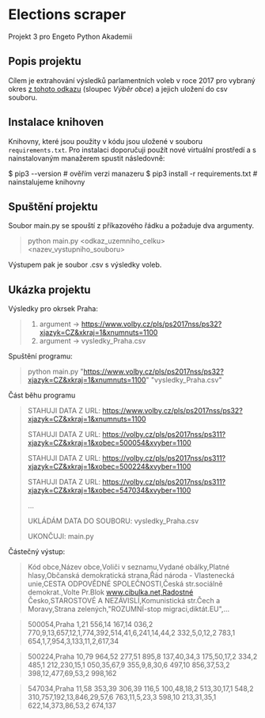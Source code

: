 # Elections scraper
Projekt 3 pro Engeto Python Akademii

## Popis projektu
Cílem je extrahování výsledků parlamentních voleb v roce 2017 pro vybraný okres [z tohoto odkazu](https://volby.cz/pls/ps2017nss/ps3?xjazyk=CZ) (sloupec *Výběr obce*) a jejich uložení do csv souboru.

## Instalace knihoven
Knihovny, které jsou použity v kódu jsou uložené v souboru `requirements.txt`. Pro instalaci doporučuji použít nové
virtuální prostředí a s nainstalovaným manažerem spustit následovně:

$ pip3 --version                    # ověřím verzi manazeru
$ pip3 install -r requirements.txt  # nainstalujeme knihovny


## Spuštění projektu
Soubor main.py se spouští z příkazového řádku a požaduje dva argumenty.

> python main.py <odkaz_uzemniho_celku> <nazev_vystupniho_souboru>

Výstupem pak je soubor .csv s výsledky voleb.

## Ukázka projektu
Výsledky pro okrsek Praha:
> 1. argument -> https://www.volby.cz/pls/ps2017nss/ps32?xjazyk=CZ&xkraj=1&xnumnuts=1100
> 2. argument -> vysledky_Praha.csv


Spuštění programu:
>  python main.py "https://www.volby.cz/pls/ps2017nss/ps32?xjazyk=CZ&xkraj=1&xnumnuts=1100"
 "vysledky_Praha.csv"


Část běhu programu
> STAHUJI DATA Z URL: https://www.volby.cz/pls/ps2017nss/ps32?xjazyk=CZ&xkraj=1&xnumnuts=1100
> 
> STAHUJI DATA Z URL: https://volby.cz/pls/ps2017nss/ps311?xjazyk=CZ&xkraj=1&xobec=500054&xvyber=1100
> 
> STAHUJI DATA Z URL: https://volby.cz/pls/ps2017nss/ps311?xjazyk=CZ&xkraj=1&xobec=500224&xvyber=1100
> 
> STAHUJI DATA Z URL: https://volby.cz/pls/ps2017nss/ps311?xjazyk=CZ&xkraj=1&xobec=547034&xvyber=1100
> 
> ...
> 
> UKLÁDÁM DATA DO SOUBORU: vysledky_Praha.csv
> 
> UKONČUJI: main.py


Částečný výstup:
>Kód obce,Název obce,Voliči v seznamu,Vydané obálky,Platné hlasy,Občanská demokratická strana,Řád národa - Vlastenecká unie,CESTA ODPOVĚDNÉ SPOLEČNOSTI,Česká str.sociálně demokrat.,Volte Pr.Blok www.cibulka.net,Radostné Česko,STAROSTOVÉ A NEZÁVISLÍ,Komunistická str.Čech a Moravy,Strana zelených,"ROZUMNÍ-stop migraci,diktát.EU",...

>500054,Praha 1,21 556,14 167,14 036,2 770,9,13,657,12,1,774,392,514,41,6,241,14,44,2 332,5,0,12,2 783,1 654,1,7,954,3,133,11,2,617,34

>500224,Praha 10,79 964,52 277,51 895,8 137,40,34,3 175,50,17,2 334,2 485,1 212,230,15,1 050,35,67,9 355,9,8,30,6 497,10 856,37,53,2 398,12,477,69,53,2 998,162

>547034,Praha 11,58 353,39 306,39 116,5 100,48,18,2 513,30,17,1 548,2 310,757,192,13,846,29,57,6 763,11,5,23,3 598,10 213,31,35,1 622,14,373,86,53,2 674,137
